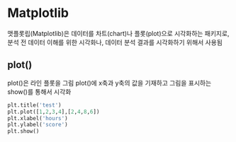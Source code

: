 # Matplotlib
맷플롯립(Matplotlib)은 데이터를 차트(chart)나 플롯(plot)으로 시각화하는 패키지로, 분석 전 데이터 이해를 위한 시각화나, 데이터 분석 결과를 시각화하기 위해서 사용됨

## plot() 
plot()은 라인 플롯을 그림
plot()에 x축과 y축의 값을 기재하고 그림을 표시하는 show()를 통해서 시각화
```python
plt.title('test')
plt.plot([1,2,3,4],[2,4,8,6])
plt.xlabel('hours')
plt.ylabel('score')
plt.show()
```